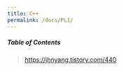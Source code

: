 ```yaml
---
title: C++
permalink: /docs/PL1/
---
```


##### Table of Contents  

> https://jhnyang.tistory.com/440  

